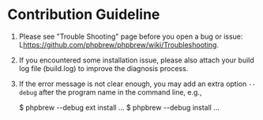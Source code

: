 Contribution Guideline
=======================

1. Please see "Trouble Shooting" page before you open a bug or issue:
   L<https://github.com/phpbrew/phpbrew/wiki/Troubleshooting>.
2. If you encountered some installation issue, please also attach your build log file (build.log) to improve the diagnosis process.
3. If the error message is not clear enough, you may add an extra option `--debug` after the program name in the command line, e.g.,

      $ phpbrew --debug ext install ...
      $ phpbrew --debug install ...
